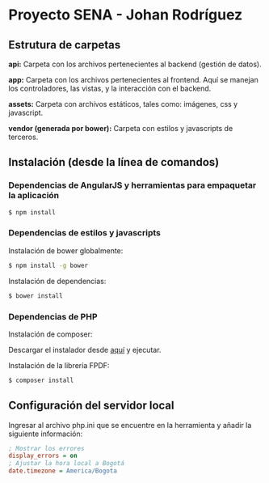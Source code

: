# Proyecto SENA - Johan Rodríguez

## Estrutura de carpetas

  **api:** Carpeta con los archivos pertenecientes al backend (gestión de datos).

  **app:** Carpeta con los archivos pertenecientes al frontend. Aquí se manejan los controladores, las vistas, y la interacción con el backend.

  **assets:** Carpeta con archivos estáticos, tales como: imágenes, css y javascript.
  
  **vendor (generada por bower):** Carpeta con estilos y javascripts de terceros.

## Instalación (desde la línea de comandos)

### Dependencias de AngularJS y herramientas para empaquetar la aplicación
  
```bash
$ npm install
```

### Dependencias de estilos y javascripts

  Instalación de bower globalmente:

```bash
$ npm install -g bower
```

  Instalación de dependencias:
  
```bash
$ bower install
```

### Dependencias de PHP

  Instalación de composer:

  Descargar el instalador desde [aquí](https://getcomposer.org/Composer-Setup.exe) y ejecutar.
  
  Instalación de la librería FPDF:

```bash
$ composer install
```

## Configuración del servidor local

  Ingresar al archivo php.ini que se encuentre en la herramienta y añadir la siguiente información:

```ini
; Mostrar los errores
display_errors = on
; Ajustar la hora local a Bogotá
date.timezone = America/Bogota
```

